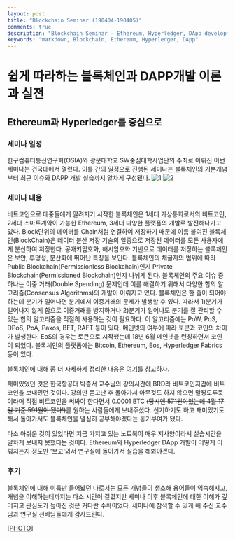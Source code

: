```yaml
---
layout: post
title: "Blockchain Seminar (190404-190405)"
comments: true
description: "Blockchain Seminar - Ethereum, Hyperledger, DApp development"
keywords: "markdown, Blockchain, Ethereum, Hyperledger, DApp"
---
```


# 쉽게 따라하는 블록체인과 DAPP개발 이론과 실전
## Ethereum과 Hyperledger를 중심으로  

### 세미나 일정

한구컴퓨터통신연구회(OSIA)와 광운대학교 SW중심대학사업단의 주최로 이뤄진 이번 세미나는 건국대에서 열렸다. 이틀 간의 일정으로 진행된 세미나는 블록체인의 기본개념부터 최근 이슈와 DAPP 개발 실습까지 알차게 구성됐다.
![1](https://photos.app.goo.gl/zx9TShkvRUYhpVab8)
![2](https://photos.app.goo.gl/FgDDotu2FsuNf1Xx8)

<div class="divider"></div>

### 세미나 내용

비트코인으로 대중들에게 알려지기 시작한 블록체인은 1세대 가상통화로서의 비트코인, 2세대 스마트계약이 가능한 Ethereum, 3세대 다양한 플랫폼의 개발로 발전해나가고 있다. Block단위의 데이터를 Chain처럼 연결하여 저장하기 때문에 이름 붙여진 블록체인(BlockChain)은 데이터 분산 저장 기술의 일종으로 저장된 데이터를 모든 사용자에게 분산하여 저장한다. 공개키암호화, 해시암호화 기반으로 데이터를 저장하는 블록체인은 보안, 투명성, 분산화에 뛰어난 특징을 보인다.
블록체인의 채굴자의 범위에 따라 Public Blockchain(Permissionless Blockchain)인지 Private Blockchain(Permissioned Blockchain)인지 나뉘게 된다.
블록체인의 주요 이슈 중 하나는 이중 거래(Double Spending) 문제인데 이를 해결하기 위해서 다양한 합의 알고리즘(Consensus Algorithms)의 개발이 이뤄지고 있다. 블록체인은 한 줄이 되어야 하는데 분기가 일어나면 분기에서 이중거래의 문제가 발생할 수 있다. 따라서 1)분기가 일어나지 않게 함으로 이중거래를 방지하거나 2)분기가 일어나도 분기를 잘 관리할 수 있는 합의 알고리즘을 적절히 사용하는 것이 필요하다. 이 알고리즘에는 PoW, PoS, DPoS, PoA, Paxos, BFT, RAFT 등이 있다.
메인넷의 여부에 따라 토큰과 코인의 차이가 발생한다. EoS의 경우는 토큰으로 시작했는데 18년 6월 메인넷을 런칭하면서 코인이 되었다.
블록체인의 플랫폼에는 Bitcoin, Ethereum, Eos, Hyperledger Fabrics 등이 있다.

블록체인에 대해 좀 더 자세하게 정리한 내용은 [여기](https://docs.google.com/document/d/1X4tqR4P61jBS6Fgjt_yZGjVINia_dgtCjfY_1DjavLo/edit?usp=sharing)를 참고하자.

재미있었던 것은 한국항공대 박종서 교수님의 강의시간에 BRD라 비트코인지갑에 비트코인을 보내줬던 것이다. 강의만 듣고난 후 돌아가서 아무것도 하지 않으면 말짱도루묵이라며 직접 비트코인을 써봐야 한다면서 0.0001 BTC ~~(당시엔 571원이었는데 4월 17일 기준 591원이 됐다!)~~를 원하는 사람들에게 보내주셨다. 신기하기도 하고 재미있기도 해서 돌아가서도 블록체인을 열심히 공부해야겠다는 동기부여가 됐다.

다소 아쉬운 것이 있었다면 지금 가지고 있는 노트북이 매우 저사양이라서 실습시간을 알차게 보내지 못했다는 것이다. Ethereum와 Hyperledger DApp 개발이 어떻게 이뤄지는지 정도만 '보고'와서 연구실에 돌아가서 실습을 해봐야겠다.

<div class="divider"></div>

### 후기

블록체인에 대해 이름만 들어봤던 나로서는 모든 개념들이 생소해 용어들이 익숙해지고, 개념을 이해하는데까지는 다소 시간이 걸렸지만 세미나 이후 블록체인에 대한 이해가 깊어지고 관심도가 높아진 것은 커다란 수확이었다. 세미나에 참석할 수 있게 해 주신 교수님과 연구실 선배님들에게 감사드린다.

[[PHOTO]](https://photos.app.goo.gl/BPKiDXtPxSPwy6bw7)
